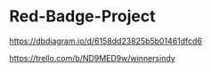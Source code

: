 # Red-Badge-Project
https://dbdiagram.io/d/6158dd23825b5b01461dfcd6

https://trello.com/b/ND9MED9w/winnersindy
